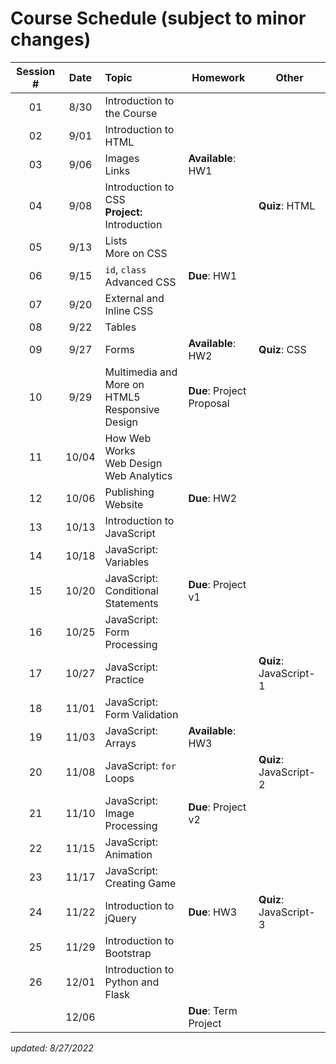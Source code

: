 # Course Schedule (subject to minor changes)

| Session # | Date  | Topic                                             | Homework                  | Other                  |
| :-------: | :---: | :------------------------------------------------ | ------------------------- | ---------------------- |
|    01     | 8/30  | Introduction to the Course                        |                           |                        |
|    02     | 9/01  | Introduction to HTML                              |                           |                        |
|    03     | 9/06  | Images<br>Links                                   | **Available**: HW1        |                        |
|    04     | 9/08  | Introduction to CSS<br>**Project:** Introduction  |                           | **Quiz**: HTML         |
|    05     | 9/13  | Lists<br>More on CSS                              |                           |                        |
|    06     | 9/15  | `id`, `class`<br>Advanced CSS                     | **Due**: HW1              |                        |
|    07     | 9/20  | External and Inline CSS                           |                           |                        |
|    08     | 9/22  | Tables                                            |                           |                        |
|    09     | 9/27  | Forms                                             | **Available**: HW2        | **Quiz**: CSS          |
|    10     | 9/29  | Multimedia and More on HTML5<br>Responsive Design | **Due**: Project Proposal |                        |
|    11     | 10/04 | How Web Works<br>Web Design<br>Web Analytics      |                           |                        |
|    12     | 10/06 | Publishing Website                                | **Due**: HW2              |                        |
|    13     | 10/13 | Introduction to JavaScript<br>                    |                           |                        |
|    14     | 10/18 | JavaScript: Variables                             |                           |                        |
|    15     | 10/20 | JavaScript: Conditional Statements                | **Due**: Project v1       |                        |
|    16     | 10/25 | JavaScript: Form Processing                       |                           |                        |
|    17     | 10/27 | JavaScript: Practice                              |                           | **Quiz**: JavaScript-1 |
|    18     | 11/01 | JavaScript: Form Validation                       |                           |                        |
|    19     | 11/03 | JavaScript: Arrays                                | **Available**: HW3        |                        |
|    20     | 11/08 | JavaScript: `for` Loops                           |                           | **Quiz**: JavaScript-2 |
|    21     | 11/10 | JavaScript: Image Processing                      | **Due**: Project v2       |                        |
|    22     | 11/15 | JavaScript: Animation                             |                           |                        |
|    23     | 11/17 | JavaScript: Creating Game                         |                           |                        |
|    24     | 11/22 | Introduction to jQuery                            | **Due**: HW3              | **Quiz**: JavaScript-3 |
|    25     | 11/29 | Introduction to Bootstrap                         |                           |                        |
|    26     | 12/01 | Introduction to Python and Flask                  |                           |                        |
|           | 12/06 |                                                   | **Due**: Term Project     |                        |


*updated: 8/27/2022*